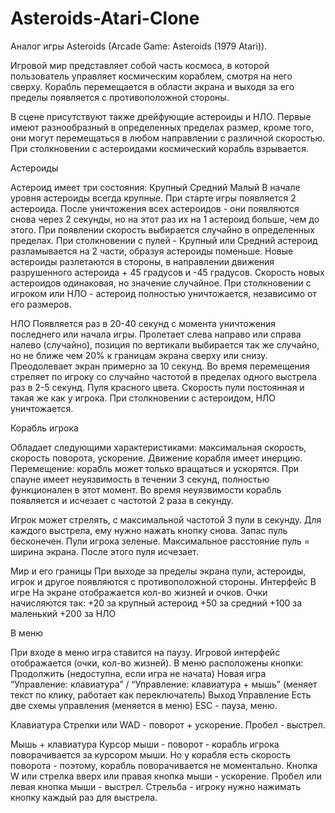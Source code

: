 # Asteroids-Atari-Clone
Аналог игры Asteroids (Arcade Game: Asteroids (1979 Atari)).

Игровой мир представляет собой часть космоса, в которой пользователь управляет космическим кораблем, смотря на него сверху. 
Корабль перемещается в области экрана и выходя за его пределы появляется с противоположной стороны.

В сцене присутствуют также дрейфующие астероиды и НЛО. 
Первые имеют разнообразный в определенных пределах размер, кроме того, они могут перемещаться в любом направлении с различной скоростью. 
При столкновении с астероидами космический корабль взрывается.

Астероиды

Астероид имеет три состояния:
Крупный
Средний
Малый
В начале уровня астероиды всегда крупные.
При старте игры появляется 2 астероида.
После уничтожения всех астероидов - они появляются снова через 2 секунды, но на этот раз их на 1 астероид больше, чем до этого.
При появлении скорость выбирается случайно в определенных пределах.
При столкновении с пулей - Крупный или Средний астероид разламывается на 2 части, образуя астероиды поменьше.
Новые астероиды разлетаются в стороны, в направлении движения разрушенного астероида + 45 градусов и -45 градусов.
Скорость новых астероидов одинаковая, но значение случайное.
При столкновении с игроком или НЛО - астероид полностью уничтожается, независимо от его размеров.

НЛО
Появляется раз в 20-40 секунд с момента уничтожения последнего или начала игры.
Пролетает слева направо или справа налево (случайно), позиция по вертикали выбирается так же случайно, но не ближе чем 20% к границам экрана сверху или снизу.
Преодолевает экран примерно за 10 секунд.
Во время перемещения стреляет по игроку со случайно частотой в пределах одного выстрела раз в 2-5 секунд. 
Пуля красного цвета. Скорость пули постоянная и такая же как у игрока.
При столкновении с астероидом, НЛО уничтожается.

Корабль игрока

Обладает следующими характеристиками: максимальная скорость, скорость поворота, ускорение.
Движение корабля имеет инерцию.
Перемещение: корабль может только вращаться и ускорятся.
При спауне имеет неуязвимость в течении 3 секунд, полностью функционален в этот момент. 
Во время неуязвимости корабль появляется и исчезает с частотой 2 раза в секунду.

Игрок может стрелять, с максимальной частотой 3 пули в секунду.
Для каждого выстрела, ему нужно нажать кнопку снова.
Запас пуль бесконечен.
Пули игрока зеленые.
Максимальное расстояние пуль = ширина экрана. После этого пуля исчезает.

Мир и его границы
При выходе за пределы экрана пули, астероиды, игрок и другое появляются с противоположной стороны.
Интерфейс
В игре
На экране отображается кол-во жизней и очков.
Очки начисляются так:
+20 за крупный астероид
+50 за средний
+100 за маленький
+200 за НЛО

В меню

При входе в меню игра ставится на паузу.
Игровой интерфейс отображается (очки, кол-во жизней).
В меню расположены кнопки:
Продолжить (недоступна, если игра не начата)
Новая игра
“Управление: клавиатура” / “Управление: клавиатура + мышь” (меняет текст по клику, работает как переключатель)
Выход
Управление
Есть две схемы управления (меняется в меню)
ESC - пауза, меню.

Клавиатура
Стрелки или WAD - поворот + ускорение.
Пробел - выстрел.

Мышь + клавиатура
Курсор мыши - поворот - корабль игрока поворачивается за курсором мыши. Но у корабля есть скорость поворота - поэтому, корабль поворачивается не моментально.
Кнопка W или стрелка вверх или правая кнопка мыши - ускорение.
Пробел или левая кнопка мыши - выстрел.
Стрельба - игроку нужно нажимать кнопку каждый раз для выстрела.
